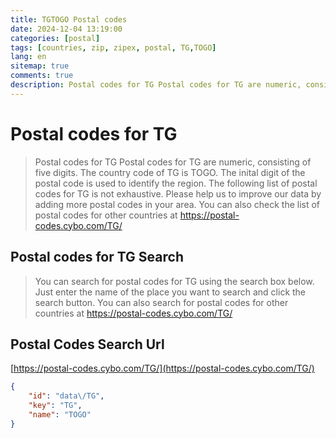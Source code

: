 ```yaml
---
title: TGTOGO Postal codes 
date: 2024-12-04 13:19:00
categories: [postal]
tags: [countries, zip, zipex, postal, TG,TOGO]
lang: en
sitemap: true
comments: true
description: Postal codes for TG Postal codes for TG are numeric, consisting of five digits. The country code of TG is TOGO. The inital digit of the postal code is used to identify the region. The following list of postal codes for TG is not exhaustive. Please help us to improve our data by adding more postal codes in your area. You can also check the list of postal codes for other countries at https://postal-codes.cybo.com/TG/
---
```


# Postal codes for TG
> Postal codes for TG Postal codes for TG are numeric, consisting of five digits. The country code of TG is TOGO. The inital digit of the postal code is used to identify the region. The following list of postal codes for TG is not exhaustive. Please help us to improve our data by adding more postal codes in your area. You can also check the list of postal codes for other countries at https://postal-codes.cybo.com/TG/

## Postal codes for TG Search 
> You can search for postal codes for TG using the search box below. Just enter the name of the place you want to search and click the search button. You can also search for postal codes for other countries at https://postal-codes.cybo.com/TG/

## Postal Codes Search Url

[https://postal-codes.cybo.com/TG/](https://postal-codes.cybo.com/TG/)
```json
{
    "id": "data\/TG",
    "key": "TG",
    "name": "TOGO"
}
```
